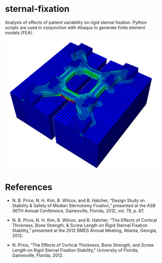 # sternal-fixation
Analysis of effects of patient variability on rigid sternal fixation. Python scripts are used in conjunction with Abaqus to generate finite element models (FEA).

<img src= "fea_1.png">

# References
* N. B. Price, N. H. Kim, B. Wilcox, and B. Hatcher, “Design Study on Stability & Safety of Median Sternotomy Fixation,” presented at the ASB 36TH Annual Conference, Gainesville, Florida, 2012, vol. 79, p. 67.

* N. B. Price, N. H. Kim, B. Wilcox, and B. Hatcher, “The Effects of Cortical Thickness, Bone Strength, & Screw Length on Rigid Sternal Fixation Stability,” presented at the 2012 BMES Annual Meeting, Atlanta, Georgia, 2012.

* N. Price, “The Effects of Cortical Thickness, Bone Strength, and Screw Length on Rigid Sternal Fixation Stability,” University of Florida, Gainesville, Florida, 2012.


